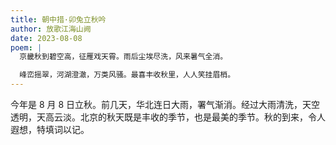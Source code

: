 ```yaml
---
title: 朝中措·卯兔立秋吟
author: 放歌江海山阙
date: 2023-08-08
poem: |
  京畿秋到碧空高，征雁戏天霄。雨后尘埃尽洗，风来暑气全消。

  峰峦摇翠，河湖澄澈，万类风骚。最喜丰收秋里，人人笑挂眉梢。
---
```


今年是 8 月 8 日立秋。前几天，华北连日大雨，署气渐消。经过大雨清洗，天空透明，天高云淡。北京的秋天既是丰收的季节，也是最美的季节。秋的到来，令人遐想，特填词以记。
